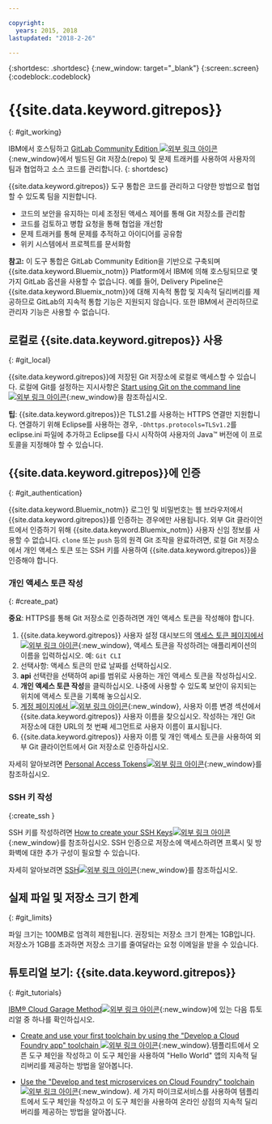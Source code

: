 ```yaml
---

copyright:
  years: 2015, 2018
lastupdated: "2018-2-26"

---
```


{:shortdesc: .shortdesc}
{:new_window: target="_blank"}
{:screen:.screen}
{:codeblock:.codeblock}

# {{site.data.keyword.gitrepos}}
{: #git_working}

IBM에서 호스팅하고 [GitLab Community Edition ![외부 링크 아이콘](../../icons/launch-glyph.svg "외부 링크 아이콘")](https://about.gitlab.com/){:new_window}에서 빌드된 Git 저장소(repo) 및 문제 트래커를 사용하여 사용자의 팀과 협업하고 소스 코드를 관리합니다.
{: shortdesc}

{{site.data.keyword.gitrepos}} 도구 통합은 코드를 관리하고 다양한 방법으로 협업할 수 있도록 팀을 지원합니다.
   * 코드의 보안을 유지하는 미세 조정된 액세스 제어를 통해 Git 저장소를 관리함
   * 코드를 검토하고 병합 요청을 통해 협업을 개선함
   * 문제 트래커를 통해 문제를 추적하고 아이디어를 공유함
   * 위키 시스템에서 프로젝트를 문서화함

**참고:** 이 도구 통합은 GitLab Community Edition을 기반으로 구축되며 {{site.data.keyword.Bluemix_notm}} Platform에서 IBM에 의해 호스팅되므로 몇 가지 GitLab 옵션을 사용할 수 없습니다. 예를 들어, Delivery Pipeline은 {{site.data.keyword.Bluemix_notm}}에 대해 지속적 통합 및 지속적 딜리버리를 제공하므로 GitLab의 지속적 통합 기능은 지원되지 않습니다. 또한 IBM에서 관리하므로 관리자 기능은 사용할 수 없습니다.

## 로컬로 {{site.data.keyword.gitrepos}} 사용
{: #git_local}

{{site.data.keyword.gitrepos}}에 저장된 Git 저장소에 로컬로 액세스할 수 있습니다. 로컬에 Git를 설정하는 지시사항은 [Start using Git on the command line![외부 링크 아이콘](../../icons/launch-glyph.svg "외부 링크 아이콘")](https://git.ng.bluemix.net/help/gitlab-basics/start-using-git){:new_window}을 참조하십시오.

**팁**: {{site.data.keyword.gitrepos}}은 TLS1.2를 사용하는 HTTPS 연결만 지원합니다. 연결하기 위해 Eclipse를 사용하는 경우, `-Dhttps.protocols=TLSv1.2`를 eclipse.ini 파일에 추가하고 Eclipse를 다시 시작하여 사용자의 Java&trade; 버전에 이 프로토콜을 지정해야 할 수 있습니다.

## {{site.data.keyword.gitrepos}}에 인증
{: #git_authentication}

{{site.data.keyword.Bluemix_notm}} 로그인 및 비밀번호는 웹 브라우저에서 {{site.data.keyword.gitrepos}}를 인증하는 경우에만 사용됩니다. 외부 Git 클라이언트에서 인증하기 위해 {{site.data.keyword.Bluemix_notm}} 사용자 신임 정보를 사용할 수 없습니다.  `clone` 또는 `push` 등의 원격 Git 조작을 완료하려면, 로컬 Git 저장소에서 개인 액세스 토큰 또는 SSH 키를 사용하여 {{site.data.keyword.gitrepos}}을 인증해야 합니다.

### 개인 액세스 토큰 작성
{: #create_pat}

**중요**: HTTPS를 통해 Git 저장소로 인증하려면 개인 액세스 토큰을 작성해야 합니다.

1. {{site.data.keyword.gitrepos}} 사용자 설정 대시보드의 [액세스 토큰 페이지에서 ![외부 링크 아이콘](../../icons/launch-glyph.svg "외부 링크 아이콘")](https://git.ng.bluemix.net/profile/personal_access_tokens?cm_sp=dw-bluemix-_-nospace-_-answers){:new_window}, 액세스 토큰을 작성하려는 애플리케이션의 이름을 입력하십시오. 예: `Git CLI`
1. 선택사항: 액세스 토큰의 만료 날짜를 선택하십시오.
1. **api** 선택란을 선택하여 api를 범위로 사용하는 개인 액세스 토큰을 작성하십시오.
1. **개인 액세스 토큰 작성**을 클릭하십시오. 나중에 사용할 수 있도록 보안이 유지되는 위치에 액세스 토큰을 기록해 놓으십시오.
1. [계정 페이지에서 ![외부 링크 아이콘](../../icons/launch-glyph.svg "외부 링크 아이콘")](https://git.ng.bluemix.net/profile/account?cm_sp=dw-bluemix-_-nospace-_-answers){:new_window}, 사용자 이름 변경 섹션에서 {{site.data.keyword.gitrepos}} 사용자 이름을 찾으십시오. 작성하는 개인 Git 저장소에 대한 URL의 첫 번째 세그먼트로 사용자 이름이 표시됩니다.
1. {{site.data.keyword.gitrepos}} 사용자 이름 및 개인 액세스 토큰을 사용하여 외부 Git 클라이언트에서 Git 저장소로 인증하십시오.

자세히 알아보려면 [Personal Access Tokens![외부 링크 아이콘](../../icons/launch-glyph.svg "외부 링크 아이콘")](https://git.ng.bluemix.net/help/api/README.html#personal-access-tokens){:new_window}를 참조하십시오.

### SSH 키 작성  
{:create_ssh }

SSH 키를 작성하려면 [How to create your SSH Keys![외부 링크 아이콘](../../icons/launch-glyph.svg "외부 링크 아이콘")](https://git.ng.bluemix.net/help/gitlab-basics/create-your-ssh-keys){:new_window}를 참조하십시오. SSH 인증으로 저장소에 액세스하려면 프록시 및 방화벽에 대한 추가 구성이 필요할 수 있습니다.

자세히 알아보려면 [SSH![외부 링크 아이콘](../../icons/launch-glyph.svg "외부 링크 아이콘")](https://git.ng.bluemix.net/help/ssh/README){:new_window}를 참조하십시오.

## 실제 파일 및 저장소 크기 한계
{: #git_limits}

파일 크기는 100MB로 엄격히 제한됩니다. 권장되는 저장소 크기 한계는 1GB입니다. 저장소가 1GB를 초과하면 저장소 크기를 줄여달라는 요청 이메일을 받을 수 있습니다.

## 튜토리얼 보기: {{site.data.keyword.gitrepos}}
{: #git_tutorials}

[IBM&reg; Cloud Garage Method![외부 링크 아이콘](../../icons/launch-glyph.svg "외부 링크 아이콘")](https://www.ibm.com/cloud/garage){:new_window}에 있는 다음 튜토리얼 중 하나를 확인하십시오.

  * [Create and use your first toolchain by using the "Develop a Cloud Foundry app" toolchain ![외부 링크 아이콘](../../icons/launch-glyph.svg "외부 링크 아이콘")](https://www.ibm.com/cloud/garage/tutorials/introduce-develop-cloud-foundry-app-toolchain){:new_window}.템플리트에서 오픈 도구 체인을 작성하고 이 도구 체인을 사용하여 "Hello World" 앱의 지속적 딜리버리를 제공하는 방법을 알아봅니다.

  * [Use the "Develop and test microservices on Cloud Foundry" toolchain ![외부 링크 아이콘](../../icons/launch-glyph.svg "외부 링크 아이콘")](https://www.ibm.com/cloud/garage/tutorials/use-develop-test-microservices-on-cloud-foundry-toolchain){:new_window}. 세 가지 마이크로서비스를 사용하여 템플리트에서 도구 체인을 작성하고 이 도구 체인을 사용하여 온라인 상점의 지속적 딜리버리를 제공하는 방법을 알아봅니다. 
